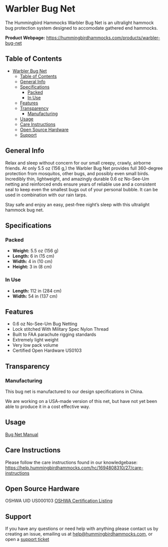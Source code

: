 # Warbler Bug Net
The Hummingbird Hammocks Warbler Bug Net is an ultralight hammock bug protection system designed to accomodate gathered end hammocks.

**Product Webpage:**
https://hummingbirdhammocks.com/products/warbler-bug-net

## Table of Contents
- [Warbler Bug Net](#warbler-bug-net)
  - [Table of Contents](#table-of-contents)
  - [General Info](#general-info)
  - [Specifications](#specifications)
    - [Packed](#packed)
    - [In Use](#in-use)
  - [Features](#features)
  - [Transparency](#transparency)
    - [Manufacturing](#manufacturing)
  - [Usage](#usage)
  - [Care Instructions](#care-instructions)
  - [Open Source Hardware](#open-source-hardware)
  - [Support](#support)

## General Info
Relax and sleep without concern for our small creepy, crawly, airborne friends. At only 5.5 oz (156 g,) the Warbler Bug Net provides full 360-degree protection from mosquitos, other bugs, and possibly even small birds. Incredibly thin, lightweight, and amazingly durable 0.6 oz No-See-Um netting and reinforced ends ensure years of reliable use and a consistent seal to keep even the smallest bugs out of your personal bubble. It can be used in combination with our rain tarps.

Stay safe and enjoy an easy, pest-free night’s sleep with this ultralight hammock bug net.

## Specifications
### Packed
- **Weight:** 5.5 oz (156 g)
- **Length:** 6 in (15 cm)
- **Width:** 4 in (10 cm)
- **Height:** 3 in (8 cm)

### In Use
- **Length:** 112 in (284 cm)
- **Width:** 54 in (137 cm)

## Features
- 0.6 oz No-See-Um Bug Netting
- Lock stitched With Military Spec Nylon Thread
- Built to FAA parachute rigging standards
- Extremely light weight
- Very low pack volume
- Certified Open Hardware US0103

## Transparency

### Manufacturing
This bug net is manufactured to our design specifications in China.

We are working on a USA-made version of this net, but have not yet been able to produce it in a cost effective way.

## Usage
[Bug Net Manual](../Manual/README.md)

## Care Instructions
Please follow the care instructions found in our knowledgebase:
https://help.hummingbirdhammocks.com/hc/1694808310/27/care-instructions

## Open Source Hardware
OSHWA UID US000103
[OSHWA Certification Listing](https://certification.oshwa.org/us000103.html)

## Support
If you have any questions or need help with anything please contact us by creating an issue, emailing us at [help@hummingbirdhammocks.com](mailto:help@hummingbirdhammocks.com), or open a [support ticket](https://help.hummingbirdhammocks.com/help/1694808310)